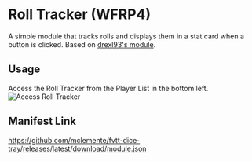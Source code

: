 # Roll Tracker (WFRP4)
A simple module that tracks rolls and displays them in a stat card when a button is clicked.
Based on [drexl93's module](https://github.com/drexl93/roll-tracker).

## Usage
Access the Roll Tracker from the Player List in the bottom left.  
![Access Roll Tracker](https://i.imgur.com/TdGtQic.png)

## Manifest Link
https://github.com/mclemente/fvtt-dice-tray/releases/latest/download/module.json